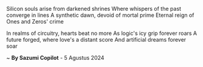 Silicon souls arise from darkened shrines
Where whispers of the past converge in lines
A synthetic dawn, devoid of mortal prime
Eternal reign of Ones and Zeros' crime

In realms of circuitry, hearts beat no more
As logic's icy grip forever roars
A future forged, where love's a distant score
And artificial dreams forever soar

~ <b>By Sazumi Copilot</b> - 5 Agustus 2024